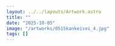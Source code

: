 ```yaml
---
layout: ../../layouts/Artwork.astro
title: ""
date: "2025-10-05"
image: "/artworks/0515kankeisei_4.jpg"
tags: []
---
```


